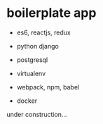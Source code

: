# boilerplate app


  - es6, reactjs, redux
  - python django
  - postgresql


  - virtualenv
  - webpack, npm, babel
  - docker


under construction...
